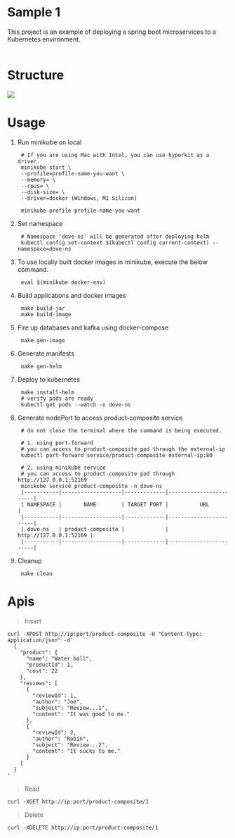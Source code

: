 # Sample 1
This project is an example of deploying a spring boot microservices to a Kubernetes environment.<br>
<br>

# Structure
<img src="https://user-images.githubusercontent.com/17774927/182391185-967e3333-b57a-407a-8d18-2ae9bda27f54.png">


# Usage
1. Run minikube on local
    
        # If you are using Mac with Intel, you can use hyperkit as a driver.
        minikube start \
        --profile=profile-name-you-want \
        --memory= \
        --cpus= \
        --disk-size= \
        --driver=docker (Windows, M1 Silicon)
        
        minikube profile profile-name-you-want
        
2. Set namespace
      
        # Namespace 'dove-ns' will be generated after deploying helm
        kubectl config set-context $(kubectl config current-context) --namespace=dove-ns

3. To use locally built docker images in minikube, execute the below command.

        eval $(minikube docker-env)
    
4. Build applications and docker images
    
        make build-jar
        make build-image
        
5. Fire up databases and kafka using docker-compose

        make gen-image
    
6. Generate manifests

        make gen-helm

7. Deploy to kubernetes

        make install-helm
        # verify pods are ready
        kubectl get pods --watch -n dove-ns

8. Generate nodePort to access product-composite service

        # do not close the terminal where the command is being executed.
        
        # 1. using port-forward
        # you can access to product-composite pod through the external-ip
        kubectl port-forward service/product-composite external-ip:80
        
        # 2. using minikube service
        # you can access to product-composite pod through http://127.0.0.1:52169
        minikube service product-composite -n dove-ns
        |-----------|-------------------|-------------|------------------------|
        | NAMESPACE |       NAME        | TARGET PORT |          URL           |
        |-----------|-------------------|-------------|------------------------|
        | dove-ns   | product-composite |             | http://127.0.0.1:52169 |
        |-----------|-------------------|-------------|------------------------|
        
9. Cleanup

        make clean
        
# Apis
> Insert

    curl -XPOST http://ip:port/product-composite -H "Content-Type: application/json" -d'
      {
        "product": {
          "name": "Water ball",
          "productId": 1,
          "cost": 22
        },
        "reviews": [
          {
            "reviewId": 1,
            "author": "Joe",
            "subject": "Review...1",
            "content": "It was good to me."
          },
          {
            "reviewId": 2,
            "author": "Robin",
            "subject": "Review...2",
            "content": "It sucks to me."
          }
        ]
      }
    '
    
> Read

    curl -XGET http://ip:port/product-composite/1 
    
> Delete

    curl -XDELETE http://ip:port/product-composite/1
